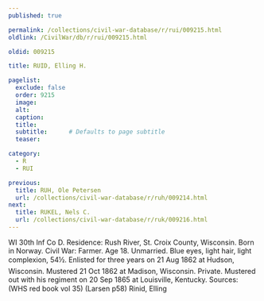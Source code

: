 ```yaml
---
published: true

permalink: /collections/civil-war-database/r/rui/009215.html
oldlink: /CivilWar/db/r/rui/009215.html

oldid: 009215

title: RUID, Elling H.

pagelist:
  exclude: false
  order: 9215
  image: 
  alt:
  caption:
  title:
  subtitle:      # Defaults to page subtitle
  teaser:

category: 
  - R 
  - RUI

previous:
  title: RUH, Ole Petersen
  url: /collections/civil-war-database/r/ruh/009214.html  
next:
  title: RUKEL, Nels C.
  url: /collections/civil-war-database/r/ruk/009216.html   
---
```

WI 30th Inf Co D. Residence: Rush River, St. Croix County, Wisconsin. Born in Norway. Civil War: Farmer. Age 18. Unmarried. Blue eyes, light hair, light complexion, 5&#146;4&frac12;&#148;. Enlisted for three years on 21 Aug 1862 at Hudson, Wisconsin. Mustered 21 Oct 1862 at Madison, Wisconsin. Private. Mustered out with his regiment on 20 Sep 1865 at Louisville, Kentucky. Sources: (WHS red book vol 35) (Larsen p58) &#147;Rinid, Elling&#148;